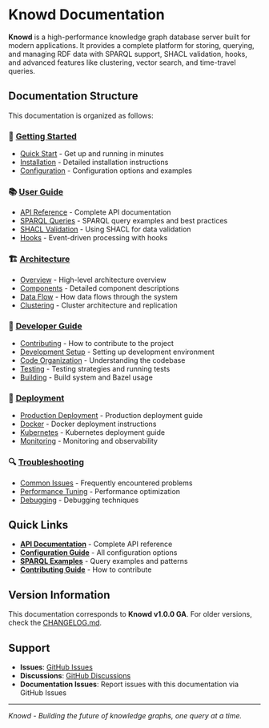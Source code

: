 # Knowd Documentation

**Knowd** is a high-performance knowledge graph database server built for modern applications. It provides a complete platform for storing, querying, and managing RDF data with SPARQL support, SHACL validation, hooks, and advanced features like clustering, vector search, and time-travel queries.

## Documentation Structure

This documentation is organized as follows:

### 🚀 **[Getting Started](./getting-started/)**
- [Quick Start](./getting-started/quick-start.md) - Get up and running in minutes
- [Installation](./getting-started/installation.md) - Detailed installation instructions
- [Configuration](./getting-started/configuration.md) - Configuration options and examples

### 📚 **[User Guide](./user-guide/)**
- [API Reference](./user-guide/api-reference.md) - Complete API documentation
- [SPARQL Queries](./user-guide/sparql-queries.md) - SPARQL query examples and best practices
- [SHACL Validation](./user-guide/shacl-validation.md) - Using SHACL for data validation
- [Hooks](./user-guide/hooks.md) - Event-driven processing with hooks

### 🏗️ **[Architecture](./architecture/)**
- [Overview](./architecture/overview.md) - High-level architecture overview
- [Components](./architecture/components.md) - Detailed component descriptions
- [Data Flow](./architecture/data-flow.md) - How data flows through the system
- [Clustering](./architecture/clustering.md) - Cluster architecture and replication

### 🔧 **[Developer Guide](./developer-guide/)**
- [Contributing](./developer-guide/contributing.md) - How to contribute to the project
- [Development Setup](./developer-guide/development-setup.md) - Setting up development environment
- [Code Organization](./developer-guide/code-organization.md) - Understanding the codebase
- [Testing](./developer-guide/testing.md) - Testing strategies and running tests
- [Building](./developer-guide/building.md) - Build system and Bazel usage

### 🚢 **[Deployment](./deployment/)**
- [Production Deployment](./deployment/production.md) - Production deployment guide
- [Docker](./deployment/docker.md) - Docker deployment instructions
- [Kubernetes](./deployment/kubernetes.md) - Kubernetes deployment guide
- [Monitoring](./deployment/monitoring.md) - Monitoring and observability

### 🔍 **[Troubleshooting](./troubleshooting/)**
- [Common Issues](./troubleshooting/common-issues.md) - Frequently encountered problems
- [Performance Tuning](./troubleshooting/performance-tuning.md) - Performance optimization
- [Debugging](./troubleshooting/debugging.md) - Debugging techniques

## Quick Links

- **[API Documentation](./user-guide/api-reference.md)** - Complete API reference
- **[Configuration Guide](./getting-started/configuration.md)** - All configuration options
- **[SPARQL Examples](./user-guide/sparql-queries.md)** - Query examples and patterns
- **[Contributing Guide](./developer-guide/contributing.md)** - How to contribute

## Version Information

This documentation corresponds to **Knowd v1.0.0 GA**. For older versions, check the [CHANGELOG.md](../CHANGELOG.md).

## Support

- **Issues**: [GitHub Issues](https://github.com/unrdf/knowd/issues)
- **Discussions**: [GitHub Discussions](https://github.com/unrdf/knowd/discussions)
- **Documentation Issues**: Report issues with this documentation via GitHub Issues

---

*Knowd - Building the future of knowledge graphs, one query at a time.*
